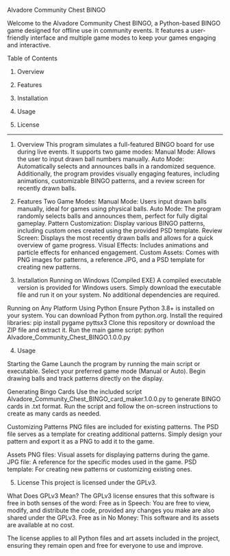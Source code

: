 Alvadore Community Chest BINGO

Welcome to the Alvadore Community Chest BINGO, a Python-based BINGO game designed for offline use in community events. It features a user-friendly interface and multiple game modes to keep your games engaging and interactive.

Table of Contents

1. Overview

2. Features

3. Installation

4. Usage

5. License
-----
1. Overview
This program simulates a full-featured BINGO board for use during live events. It supports two game modes:
Manual Mode: Allows the user to input drawn ball numbers manually.
Auto Mode: Automatically selects and announces balls in a randomized sequence.
Additionally, the program provides visually engaging features, including animations, customizable BINGO patterns, and a review screen for recently drawn balls.

2. Features
Two Game Modes:
Manual Mode: Users input drawn balls manually, ideal for games using physical balls.
Auto Mode: The program randomly selects balls and announces them, perfect for fully digital gameplay.
Pattern Customization: Display various BINGO patterns, including custom ones created using the provided PSD template.
Review Screen: Displays the most recently drawn balls and allows for a quick overview of game progress.
Visual Effects: Includes animations and particle effects for enhanced engagement.
Custom Assets: Comes with PNG images for patterns, a reference JPG, and a PSD template for creating new patterns.

3. Installation
Running on Windows (Compiled EXE)
A compiled executable version is provided for Windows users. Simply download the executable file and run it on your system. No additional dependencies are required.

Running on Any Platform Using Python
Ensure Python 3.8+ is installed on your system. You can download Python from python.org.
Install the required libraries:
pip install pygame pyttsx3
Clone this repository or download the ZIP file and extract it.
Run the main game script:
python Alvadore_Community_Chest_BINGO.1.0.0.py

4. Usage

Starting the Game
Launch the program by running the main script or executable.
Select your preferred game mode (Manual or Auto).
Begin drawing balls and track patterns directly on the display.

Generating Bingo Cards
Use the included script Alvadore_Community_Chest_BINGO_card_maker.1.0.0.py to generate BINGO cards in .txt format. Run the script and follow the on-screen instructions to create as many cards as needed.

Customizing Patterns
PNG files are included for existing patterns.
The PSD file serves as a template for creating additional patterns. Simply design your pattern and export it as a PNG to add it to the game.

Assets
PNG files: Visual assets for displaying patterns during the game.
JPG file: A reference for the specific modes used in the game.
PSD template: For creating new patterns or customizing existing ones.

5. License
This project is licensed under the GPLv3.

What Does GPLv3 Mean?
The GPLv3 license ensures that this software is free in both senses of the word:
Free as in Speech: You are free to view, modify, and distribute the code, provided any changes you make are also shared under the GPLv3.
Free as in No Money: This software and its assets are available at no cost.

The license applies to all Python files and art assets included in the project, ensuring they remain open and free for everyone to use and improve.

